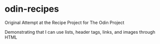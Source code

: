 # odin-recipes
Original Attempt at the Recipe Project for The Odin Project

Demonstrating that I can use lists, header tags, links, and images through HTML

